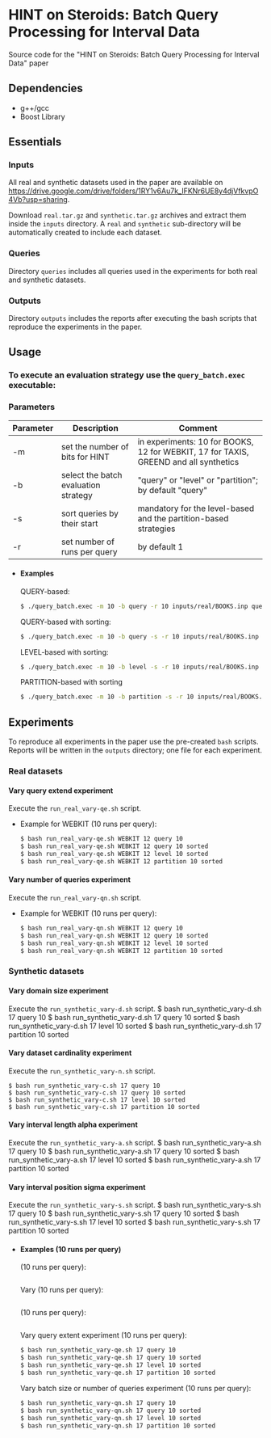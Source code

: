 # HINT on Steroids: Batch Query Processing for Interval Data

Source code for the "HINT on Steroids: Batch Query Processing for Interval Data" paper

## Dependencies
- g++/gcc
- Boost Library 


## Essentials

### Inputs
All real and synthetic datasets used in the paper are available on https://drive.google.com/drive/folders/1RY1v6Au7k_IFKNr6UE8y4djVfkvpO4Vb?usp=sharing.

Download ```real.tar.gz``` and ```synthetic.tar.gz``` archives and extract them inside the ```inputs``` directory.
A ```real``` and ```synthetic``` sub-directory will be automatically created to include each dataset. 

### Queries
Directory ```queries``` includes all queries used in the experiments for both real and synthetic datasets.

### Outputs
Directory ```outputs``` includes the reports after executing the bash scripts that reproduce the experiments in the paper.

## Usage

### To execute an evaluation strategy use the ```query_batch.exec``` executable:

### Parameters
| Parameter | Description | Comment |
| ------ | ------ | ------ |
| -m | set the number of bits for HINT | in experiments: 10 for BOOKS, 12 for WEBKIT, 17 for TAXIS, GREEND and all synthetics|
| -b | select the batch evaluation strategy | "query" or "level" or "partition"; by default "query" |
| -s | sort queries by their start | mandatory for the level-based and the partition-based strategies |
| -r | set number of runs per query | by default 1 |

- #### Examples

    QUERY-based:
    ```sh 
    $ ./query_batch.exec -m 10 -b query -r 10 inputs/real/BOOKS.inp queries/real/BOOKS_qe0.1%_qn10K.qry
    ```
    QUERY-based with sorting:
    ```sh 
    $ ./query_batch.exec -m 10 -b query -s -r 10 inputs/real/BOOKS.inp queries/real/BOOKS_qe0.1%_qn10K.qry
    ```
    LEVEL-based with sorting:
    ```sh
    $ ./query_batch.exec -m 10 -b level -s -r 10 inputs/real/BOOKS.inp queries/real/BOOKS_qe0.1%_qn10K.qry
    ```
    PARTITION-based with sorting
    ```sh 
    $ ./query_batch.exec -m 10 -b partition -s -r 10 inputs/real/BOOKS.inp queries/real/BOOKS_qe0.1%_qn10K.qry
    ```

## Experiments

To reproduce all experiments in the paper use the pre-created ```bash``` scripts.
Reports will be written in the ```outputs``` directory; one file for each experiment.

### Real datasets

#### Vary query extend experiment
Execute the ```run_real_vary-qe.sh``` script.

- Example for WEBKIT  (10 runs per query):
    ```sh 
    $ bash run_real_vary-qe.sh WEBKIT 12 query 10
    $ bash run_real_vary-qe.sh WEBKIT 12 query 10 sorted
    $ bash run_real_vary-qe.sh WEBKIT 12 level 10 sorted
    $ bash run_real_vary-qe.sh WEBKIT 12 partition 10 sorted
    ```

#### Vary number of queries experiment
Execute the ```run_real_vary-qn.sh``` script.

- Example for WEBKIT  (10 runs per query):
    ```sh 
    $ bash run_real_vary-qn.sh WEBKIT 12 query 10
    $ bash run_real_vary-qn.sh WEBKIT 12 query 10 sorted
    $ bash run_real_vary-qn.sh WEBKIT 12 level 10 sorted
    $ bash run_real_vary-qn.sh WEBKIT 12 partition 10 sorted
    ```
### Synthetic datasets

#### Vary domain size experiment

Execute the ```run_synthetic_vary-d.sh``` script.
    $ bash run_synthetic_vary-d.sh 17 query 10
    $ bash run_synthetic_vary-d.sh 17 query 10 sorted
    $ bash run_synthetic_vary-d.sh 17 level 10 sorted
    $ bash run_synthetic_vary-d.sh 17 partition 10 sorted

#### Vary dataset cardinality experiment

Execute the ```run_synthetic_vary-n.sh``` script.

    $ bash run_synthetic_vary-c.sh 17 query 10
    $ bash run_synthetic_vary-c.sh 17 query 10 sorted
    $ bash run_synthetic_vary-c.sh 17 level 10 sorted
    $ bash run_synthetic_vary-c.sh 17 partition 10 sorted

#### Vary interval length alpha experiment 

Execute the ```run_synthetic_vary-a.sh``` script.
    $ bash run_synthetic_vary-a.sh 17 query 10
    $ bash run_synthetic_vary-a.sh 17 query 10 sorted
    $ bash run_synthetic_vary-a.sh 17 level 10 sorted
    $ bash run_synthetic_vary-a.sh 17 partition 10 sorted


#### Vary interval position sigma experiment

Execute the ```run_synthetic_vary-s.sh``` script.
    $ bash run_synthetic_vary-s.sh 17 query 10
    $ bash run_synthetic_vary-s.sh 17 query 10 sorted
    $ bash run_synthetic_vary-s.sh 17 level 10 sorted
    $ bash run_synthetic_vary-s.sh 17 partition 10 sorted


 - #### Examples  (10 runs per query)
    

     (10 runs per query):
    ```sh 
    ```

    Vary  (10 runs per query):
    ```sh 

    ```

     (10 runs per query):
    ```sh 

    ```

    Vary query extent experiment (10 runs per query):
    ```sh 
    $ bash run_synthetic_vary-qe.sh 17 query 10
    $ bash run_synthetic_vary-qe.sh 17 query 10 sorted
    $ bash run_synthetic_vary-qe.sh 17 level 10 sorted
    $ bash run_synthetic_vary-qe.sh 17 partition 10 sorted
    ```

    Vary batch size or number of queries experiment (10 runs per query):
    ```sh 
    $ bash run_synthetic_vary-qn.sh 17 query 10
    $ bash run_synthetic_vary-qn.sh 17 query 10 sorted
    $ bash run_synthetic_vary-qn.sh 17 level 10 sorted
    $ bash run_synthetic_vary-qn.sh 17 partition 10 sorted
    ```
